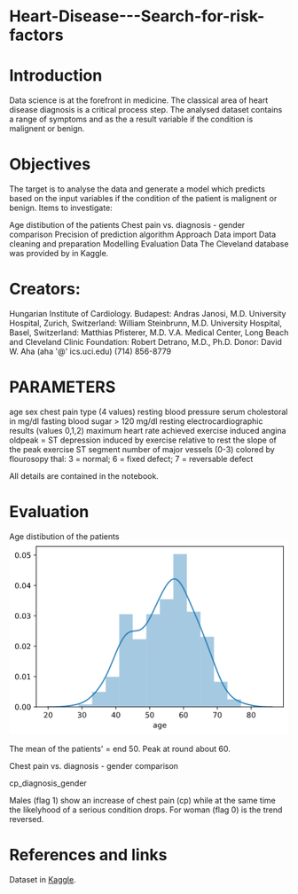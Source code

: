 # Heart-Disease---Search-for-risk-factors

# Introduction
Data science is at the forefront in medicine. The classical area of heart disease diagnosis is a critical process step. The analysed dataset contains a range of symptoms and as the a result variable if the condition is malignent or benign.

# Objectives
The target is to analyse the data and generate a model which predicts based on the input variables if the condition of the patient is malignent or benign. Items to investigate:

Age distibution of the patients
Chest pain vs. diagnosis - gender comparison
Precision of prediction algorithm
Approach
Data import
Data cleaning and preparation
Modelling
Evaluation
Data
The Cleveland database was provided by in Kaggle.

# Creators:

Hungarian Institute of Cardiology. Budapest: Andras Janosi, M.D.
University Hospital, Zurich, Switzerland: William Steinbrunn, M.D.
University Hospital, Basel, Switzerland: Matthias Pfisterer, M.D.
V.A. Medical Center, Long Beach and Cleveland Clinic Foundation: Robert Detrano, M.D., Ph.D. Donor:
David W. Aha (aha '@' ics.uci.edu) (714) 856-8779

# PARAMETERS
age
sex
chest pain type (4 values)
resting blood pressure
serum cholestoral in mg/dl
fasting blood sugar > 120 mg/dl
resting electrocardiographic results (values 0,1,2)
maximum heart rate achieved
exercise induced angina
oldpeak = ST depression induced by exercise relative to rest
the slope of the peak exercise ST segment
number of major vessels (0-3) colored by flourosopy
thal: 3 = normal; 6 = fixed defect; 7 = reversable defect

All details are contained in the notebook.

# Evaluation
Age distibution of the patients
![Age_Dist](age_dist.png)

The mean of the patients' = end 50. Peak at round about 60.

Chest pain vs. diagnosis - gender comparison

cp_diagnosis_gender

Males (flag 1) show an increase of chest pain (cp) while at the same time the likelyhood of a serious condition drops. For woman (flag 0) is the trend reversed.



# References and links
Dataset in [Kaggle](https://www.kaggle.com/ronitf/heart-disease-uci).


